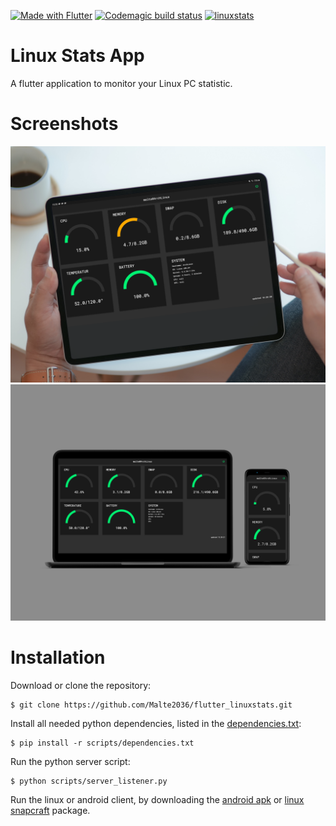 [![Made with Flutter](https://img.shields.io/badge/Made%20with-Flutter-%2345D1FE)](https://flutter.dev/)
[![Codemagic build status](https://api.codemagic.io/apps/5f0a404c5b008641d6a223a9/5f0a404c5b008641d6a223a8/status_badge.svg)](https://codemagic.io/apps/5f0a404c5b008641d6a223a9/5f0a404c5b008641d6a223a8/latest_build)
[![linuxstats](https://snapcraft.io//linuxstats/badge.svg)](https://snapcraft.io/linuxstats)

# Linux Stats App

A flutter application to monitor your Linux PC statistic.

# Screenshots

![Screenshot1](screenshots/Screenshot1.png?raw=true)
![Screenshot2](screenshots/Screenshot2.png?raw=true)

# Installation

Download or clone the repository:

```console
$ git clone https://github.com/Malte2036/flutter_linuxstats.git
```

Install all needed python dependencies, listed in the [dependencies.txt](./scripts/dependencies.txt):

```console
$ pip install -r scripts/dependencies.txt
```

Run the python server script:

```console
$ python scripts/server_listener.py
```

Run the linux or android client, by downloading the [android apk](https://codemagic.io/apps/5f0a404c5b008641d6a223a9/5f0a404c5b008641d6a223a8/latest_build) or [linux snapcraft](https://snapcraft.io/linuxstats) package.
